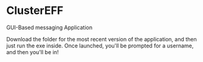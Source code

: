# ClusterEFF
GUI-Based messaging Application

Download the folder for the most recent version of the application, and then just run the exe inside. 
Once launched, you'll be prompted for a username, and then you'll be in!
